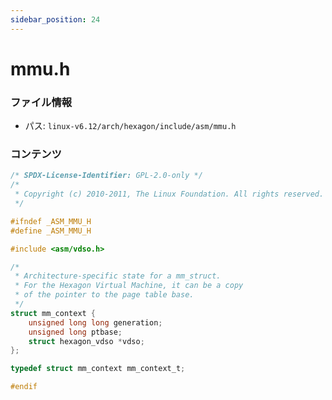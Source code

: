 ```yaml
---
sidebar_position: 24
---
```

# mmu.h

### ファイル情報

- パス: `linux-v6.12/arch/hexagon/include/asm/mmu.h`

### コンテンツ

```h
/* SPDX-License-Identifier: GPL-2.0-only */
/*
 * Copyright (c) 2010-2011, The Linux Foundation. All rights reserved.
 */

#ifndef _ASM_MMU_H
#define _ASM_MMU_H

#include <asm/vdso.h>

/*
 * Architecture-specific state for a mm_struct.
 * For the Hexagon Virtual Machine, it can be a copy
 * of the pointer to the page table base.
 */
struct mm_context {
	unsigned long long generation;
	unsigned long ptbase;
	struct hexagon_vdso *vdso;
};

typedef struct mm_context mm_context_t;

#endif

```
